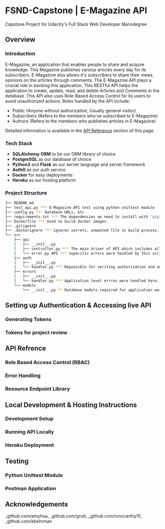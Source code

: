# FSND-Capstone | E-Magazine API
Capstone Project for Udacity's Full Stack Web Developer Nanodegree

## Overview

### Introduction
E-Magazine, an application that enables people to share and acquire knowledge. This Magazine publishes various articles every day for its subscribers. E-Magazine also allows it's subscribers to share their views, opinions on the articles through comments. The E-Magazine API plays a crucial role in backing this application. This RESTful API  helps the application to create, update, read, and delete Articles and Comments in the database. This API also uses Role-Based Access Control for its users to avoid unauthorized actions. 
Roles handled by the API include:

* Public  (Anyone without authorization, Usually general visitor)
* Subscribers (Refers to the members who've subscribed to E-Magazine)
* Authors (Refers to the members who publishes articles in E-Magazine)

Detailed information is available in the [API Reference](https://github.com/Somanath-KC/FSND-Capstone/blob/master/README.md#api-refrence) section of this page.

### Tech Stack

* **SQLAlchemy ORM** to be our ORM library of choice
* **PostgreSQL** as our database of choice
* **Python3** and **Flask** as our server language and server framework
* **Auth0** as our auth service 
* **Docker** for easy deployments
* **Heroku** as our hosting platform

### Project Structure

  ```sh
  ├── README.md
  ├── test_api.py *** E-Magazine API test using python unittest module
  ├── config.py *** Database URLs, etc
  ├── requirements.txt *** The dependencies we need to install with "pip3 install -r requirements.txt"
  ├── Dockerfile *** Used to build docker images
  ├── .gitignore 
  ├── .dockerignore *** ignores secrets, unwanted file in build process.
  └── src	
      ├── api
	  |   ├── __init__.py
	  |   ├── controller.py *** The main driver of API which includes all endpoints.
	  |   └── error.py API *** sepecific errors were handled by this script.
      ├── auth
      |   ├── __init__.py
      |   └── handler.py *** Reponsible for verifing authorization and authentication of requests
      ├── errors
      |   ├── __init__.py
      |   └── handler.py *** Application level errros were handled here.
      └── models
          └── __init__.py ** Database models required for application were here.
  ```


## Setting up Authentication & Accessing live API

### Generating Tokens
### Tokens for project review


## API Refrence

### Role Based Access Control (RBAC)

### Error Handling 

### Resource Endpoint Library



## Local Development & Hosting Instructions

### Development Setup

### Running API Locally

### Heroku Deployment



## Testing

### Python Unittest Module
### Postman Application


## Acknowledgements
_github.com/amyhua, _github.com/grutt, _github.com/cmccarthy15, _github.com/kbehrman
